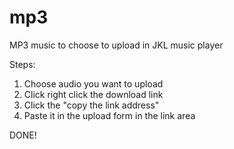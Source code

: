 # mp3

MP3 music to choose to upload in JKL music player

Steps:

1. Choose audio you want to upload
2. Click right click the download link
3. Click the "copy the link address"
4. Paste it in the upload form in the link area

DONE!
